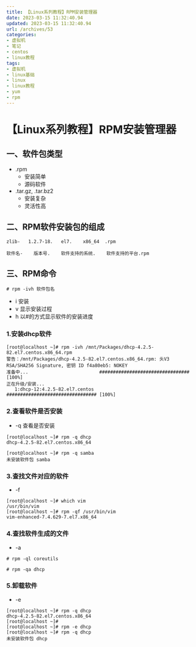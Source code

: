```yaml
---
title: 【Linux系列教程】RPM安装管理器
date: 2023-03-15 11:32:40.94
updated: 2023-03-15 11:32:40.94
url: /archives/53
categories: 
- 虚拟机
- 笔记
- centos
- linux教程
tags: 
- 虚拟机
- linux基础
- linux
- linux教程
- yum
- rpm
---
```


# 【Linux系列教程】RPM安装管理器

## 一、软件包类型

- .rpm	
	- 安装简单	
	- 源码软件
- .tar.gz, .tar.bz2
	- 安装复杂
	- 灵活性高 

## 二、RPM软件安装包的组成 

```
zlib-	1.2.7-18.	el7.	x86_64	.rpm

软件名-	版本号.	软件支持的系统.	软件支持的平台.rpm
```

## 三、RPM命令

```
# rpm -ivh 软件包名
```

- i        安装
- v	显示安装过程 
- h	以#的方式显示软件的安装进度

### 1.安装dhcp软件

```
[root@localhost ~]# rpm -ivh /mnt/Packages/dhcp-4.2.5-82.el7.centos.x86_64.rpm 
警告：/mnt/Packages/dhcp-4.2.5-82.el7.centos.x86_64.rpm: 头V3 RSA/SHA256 Signature, 密钥 ID f4a80eb5: NOKEY
准备中...                          ################################# [100%]
正在升级/安装...
   1:dhcp-12:4.2.5-82.el7.centos      ################################# [100%]
```

### 2.查看软件是否安装

- -q	查看是否安装

```
[root@localhost ~]# rpm -q dhcp
dhcp-4.2.5-82.el7.centos.x86_64

[root@localhost ~]# rpm -q samba 
未安装软件包 samba 
```

### 3.查找文件对应的软件

- -f

```
[root@localhost ~]# which vim
/usr/bin/vim
[root@localhost ~]# rpm -qf /usr/bin/vim
vim-enhanced-7.4.629-7.el7.x86_64
```

### 4.查找软件生成的文件

- -a

```
# rpm -ql coreutils

# rpm -qa dhcp 
```

### 5.卸载软件

- -e

```
[root@localhost ~]# rpm -q dhcp
dhcp-4.2.5-82.el7.centos.x86_64
[root@localhost ~]# 
[root@localhost ~]# rpm -e dhcp
[root@localhost ~]# rpm -q dhcp
未安装软件包 dhcp 
```
